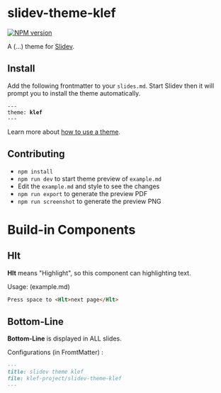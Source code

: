 # slidev-theme-klef

[![NPM version](https://img.shields.io/npm/v/slidev-theme-klef?color=3AB9D4&label=)](https://www.npmjs.com/package/slidev-theme-klef)

A (...) theme for [Slidev](https://github.com/slidevjs/slidev).

<!--
  Learn more about how to write a theme:
  https://sli.dev/themes/write-a-theme.html
--->

<!--
  run `npm run dev` to check out the slides for more details of how to start writing a theme
-->

<!--
  Put some screenshots here to demonstrate your theme

  Live demo: [...]
-->

## Install

Add the following frontmatter to your `slides.md`. Start Slidev then it will prompt you to install the theme automatically.

<pre><code>---
theme: <b>klef</b>
---</code></pre>

Learn more about [how to use a theme](https://sli.dev/themes/use).

<!-- ## Layouts

This theme provides the following layouts:

> TODO: -->

<!-- ## Components

This theme provides the following components:

> TODO: -->

## Contributing

- `npm install`
- `npm run dev` to start theme preview of `example.md`
- Edit the `example.md` and style to see the changes
- `npm run export` to generate the preview PDF
- `npm run screenshot` to generate the preview PNG

# Build-in Components

## Hlt

**Hlt** means "Highlight", so this component can highlighting text.

Usage: (example.md)

```md
Press space to <Hlt>next page</Hlt>
```

## Bottom-Line

**Bottom-Line** is displayed in ALL slides.

Configurations (in FromtMatter) :

```md
---
title: slidev theme klef
file: klef-project/slidev-theme-klef
---
```